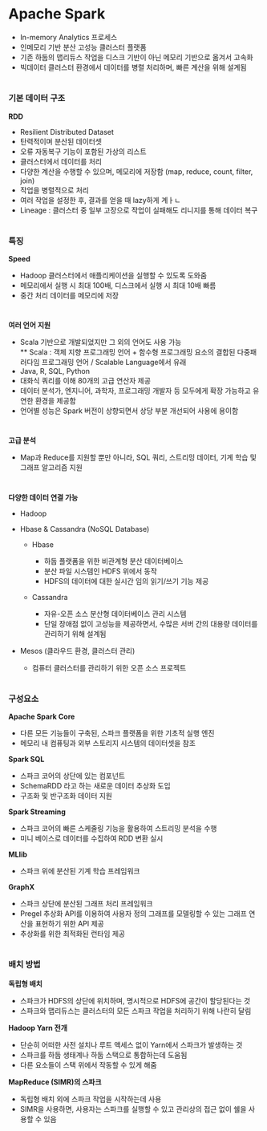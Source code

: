 # Apache Spark 
- In-memory Analytics 프로세스 
- 인메모리 기반 분산 고성능 클러스터 플랫폼 
- 기존 하둡의 맵리듀스 작업을 디스크 기반이 아닌 메모리 기반으로 옮겨서 고속화 
- 빅데이터 클러스터 환경에서 데이터를 병렬 처리하며, 빠른 계산을 위해 설계됨 

#
### 기본 데이터 구조 
**RDD** 
- Resilient Distributed Dataset 
- 탄력적이며 분산된 데이터셋 
- 오류 자동복구 기능이 포함된 가상의 리스트 
- 클러스터에서 데이터를 처리 
- 다양한 계산을 수행할 수 있으며, 메모리에 저장함 (map, reduce, count, filter, join) 
- 작업을 병렬적으로 처리 
- 여러 작업을 설정한 후, 결과를 얻을 때 lazy하게 계ㅏㄴ 
- Lineage : 클러스터 중 일부 고장으로 작업이 실패해도 리니지를 통해 데이터 복구 

#
### 특징 
**Speed**
- Hadoop 클러스터에서 애플리케이션을 실행할 수 있도록 도와줌 
- 메모리에서 실행 시 최대 100배, 디스크에서 실행 시 최대 10배 빠름 
- 중간 처리 데이터를 메모리에 저장 
#
**여러 언어 지원**
- Scala 기반으로 개발되었지만 그 외의 언어도 사용 가능   
  ** Scala : 객체 지향 프로그래밍 언어 + 함수형 프로그래밍 요소의 결합된 다중패러다임 프로그래밍 언어 / Scalable Language에서 유래 
- Java, R, SQL, Python 
- 대화식 쿼리를 이해 80개의 고급 연산자 제공 
- 데이터 분석가, 엔지니어, 과학자, 프로그래밍 개발자 등 모두에게 확장 가능하고 유연한 환경을 제공함 
- 언어별 성능은 Spark 버전이 상향되면서 상당 부분 개선되어 사용에 용이함 
#
**고급 분석**
- Map과 Reduce를 지원할 뿐만 아니라, SQL 쿼리, 스트리밍 데이터, 기계 학습 및 그래프 알고리즘 지원 
#
**다양한 데이터 연결 가능** 
- Hadoop
* Hbase & Cassandra (NoSQL Database)   
 
  * Hbase 
  
    * 하둡 플랫폼을 위한 비관계형 분산 데이터베이스 
    * 분산 파일 시스템인 HDFS 위에서 동작 
    * HDFS의 데이터에 대한 실시간 임의 읽기/쓰기 기능 제공 
    
  * Cassandra 
  
    * 자유-오픈 소스 분산형 데이터베이스 관리 시스템 
    * 단일 장애점 없이 고성능을 제공하면서, 수많은 서버 간의 대용량 데이터를 관리하기 위해 설계됨 
    
* Mesos (클라우드 환경, 클러스터 관리) 
  * 컴퓨터 클러스터를 관리하기 위한 오픈 소스 프로젝트 
  
#

### 구성요소 
**Apache Spark Core**
- 다른 모든 기능들이 구축된, 스파크 플랫폼을 위한 기초적 실행 엔진 
- 메모리 내 컴퓨팅과 외부 스토리지 시스템의 데이터셋을 참조 

**Spark SQL**
- 스파크 코어의 상단에 있는 컴포넌트 
- SchemaRDD 라고 하는 새로운 데이터 추상화 도입 
- 구조화 및 반구조화 데이터 지원 

**Spark Streaming**
- 스파크 코어의 빠른 스케줄링 기능을 활용하여 스트리밍 분석을 수행 
- 미니 베이스로 데이터를 수집하여 RDD 변환 실시 

**MLlib** 
- 스파크 위에 분산된 기계 학습 프레임워크 

**GraphX**
- 스파크 상단에 분산된 그래프 처리 프레임워크 
- Pregel 추상화 API를 이용하여 사용자 정의 그래프를 모델링할 수 있는 그래프 연산을 표현하기 위한 API 제공 
- 추상화를 위한 최적화된 런타임 제공 

#
### 배치 방법
**독립형 배치**
- 스파크가 HDFS의 상단에 위치하며, 명시적으로 HDFS에 공간이 할당된다는 것 
- 스파크와 맵리듀스는 클러스터의 모든 스파크 작업을 처리하기 위해 나란히 달림 

**Hadoop Yarn 전개**
- 단순히 어떠한 사전 설치나 루트 액세스 없이 Yarn에서 스파크가 발생하는 것 
- 스파크를 하둡 생태계나 하둡 스택으로 통합하는데 도움됨 
- 다른 요소들이 스택 위에서 작동할 수 있게 해줌 

**MapReduce (SIMR)의 스파크**
- 독립형 배치 외에 스파크 작업을 시작하는데 사용 
- SIMR을 사용하면, 사용자는 스파크를 실행할 수 있고 관리상의 접근 없이 쉘을 사용할 수 있음



